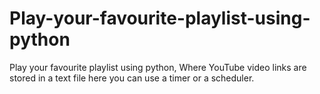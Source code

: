 # Play-your-favourite-playlist-using-python
Play your favourite playlist using python, Where YouTube video links are stored in a text file here you can use a timer or a scheduler.

